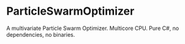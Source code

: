 # ParticleSwarmOptimizer
A multivariate Particle Swarm Optimizer. Multicore CPU. Pure C#, no dependencies, no binaries.
